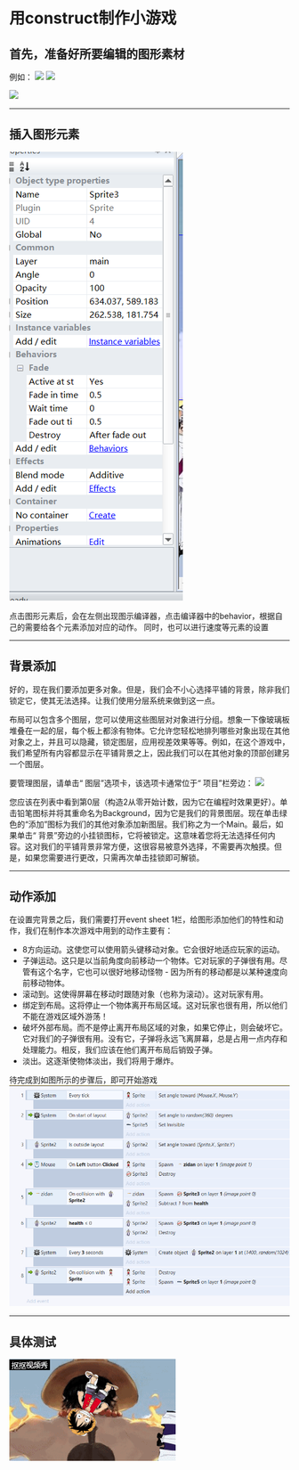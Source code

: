 # 用construct制作小游戏
## 首先，准备好所要编辑的图形素材
例如：
![](http://pic30.photophoto.cn/20140320/0020033025865156_b.jpg)
![](http://p0.so.qhmsg.com/t01bcb8f9f71c8a2595.jpg)

![](http://p0.so.qhimgs1.com/bdr/200_200_/t01710b0be8b7664ec0.jpg)
***
## 插入图形元素

![](images/one.png)

点击图形元素后，会在左侧出现图示编译器，点击编译器中的behavior，根据自己的需要给各个元素添加对应的动作。
同时，也可以进行速度等元素的设置
***
## 背景添加
好的，现在我们要添加更多对象。但是，我们会不小心选择平铺的背景，除非我们锁定它，使其无法选择。让我们使用分层系统来做到这一点。

布局可以包含多个图层，您可以使用这些图层对对象进行分组。想象一下像玻璃板堆叠在一起的层，每个板上都涂有物体。它允许您轻松地排列哪些对象出现在其他对象之上，并且可以隐藏，锁定图层，应用视差效果等等。例如，在这个游戏中，我们希望所有内容都显示在平铺背景之上，因此我们可以在其他对象的顶部创建另一个图层。

要管理图层，请单击“ 图层”选项卡，该选项卡通常位于“ 项目”栏旁边：
![](https://www.scirra.com/images/articles/layerstab.png)

您应该在列表中看到第0层（构造2从零开始计数，因为它在编程时效果更好）。单击铅笔图标并将其重命名为Background，因为它是我们的背景图层。现在单击绿色的“添加”图标为我们的其他对象添加新图层。我们称之为一个Main。最后，如果单击“ 背景”旁边的小挂锁图标，它将被锁定。这意味着您将无法选择任何内容。这对我们的平铺背景非常方便，这很容易被意外选择，不需要再次触摸。但是，如果您需要进行更改，只需再次单击挂锁即可解锁。
***
## 动作添加
在设置完背景之后，我们需要打开event sheet 1栏，给图形添加他们的特性和动作，我们在制作本次游戏中用到的动作主要有：
- 8方向运动。这使您可以使用箭头键移动对象。它会很好地适应玩家的运动。
- 子弹运动。这只是以当前角度向前移动一个物体。它对玩家的子弹很有用。尽管有这个名字，它也可以很好地移动怪物 - 因为所有的移动都是以某种速度向前移动物体。
- 滚动到。这使得屏幕在移动时跟随对象（也称为滚动）。这对玩家有用。
- 绑定到布局。这将停止一个物体离开布局区域。这对玩家也很有用，所以他们不能在游戏区域外游荡！
- 破坏外部布局。而不是停止离开布局区域的对象，如果它停止，则会破坏它。它对我们的子弹很有用。没有它，子弹将永远飞离屏幕，总是占用一点内存和处理能力。相反，我们应该在他们离开布局后销毁子弹。
- 淡出。这逐渐使物体淡出，我们将用于爆炸。

待完成到如图所示的步骤后，即可开始游戏
![](images/two.png)
***
## 具体测试
![](images/three.gif)

